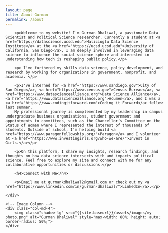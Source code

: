 ```yaml
---
layout: page
title: About Gurman
permalink: /about 
---
```


<div class="row">
    <!-- Text Column -->
    <div class="col-md-8">

        <p>Welcome to my website! I'm Gurman Dhaliwal, a passionate Data Scientist and Political Science researcher. Currently a student at <a href="https://datascience.ucsd.edu">Halicioglu Data Science Institute</a> at the <a href="https://ucsd.ucsd.edu">University of California, San Diego</a>, I am deeply involved in leveraging data science to influence the social science sphere and interested in understanding how tech is reshaping public policy.</p>

        <p> I've furthered my skills data science, policy development, and research by working for organizations in government, nonprofit, and academia. </p>

        <p>I've interned for <a href="https://www.sandiego.gov">City of San Diego</a>, <a href="https://www.census.gov">Census Bureau</a>, <a href="https://www.datasciencealliance.org">Data Science Alliance</a>, <a href="https://www.datasciencealliance.org">Acumen</a>, and I was a <a href="https://www.codingitforward.com">Coding it Forward</a> fellow last summer. 
        My professional journey is complemented by my leadership in campus undergraduate business organizations, student government and appointments to committees, such as the Chancellor’s Committee on the Status of Women where I represented the interest of thousands of students. Outside of school, I'm helping build <a href="https://www.paragonfellowship.org/">Paragon</a> and I volunteer at <a href="https://www.investingirls.org/who-we-are/">Invest in Girls.</a></p>

        <p>On this platform, I share my insights, research findings, and thoughts on how data science intersects with and impacts political science. Feel free to explore my site and connect with me for any collaborative opportunities or discussions.</p>

        <h4>Connect with Me</h4>

        <p>Email me at gurmankdhaliwal2@gmail.com or check out my <a href="https://www.linkedin.com/in/gurman-dhaliwal/">LinkedIn</a>.</p>

    </div>

    <!-- Image Column -->
    <div class="col-md-4">
        <img class="shadow-lg" src="{{site.baseurl}}/assets/images/my photo.png" alt="Gurman Dhaliwal" style="max-width: 80%; height: auto; border-radius: 50%;">
    </div>

</div>


